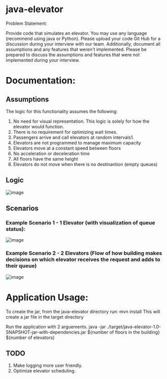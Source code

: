 # java-elevator
Problem Statement:

Provide code that simulates an elevator.  You may use any language (recommend using java or Python). 
Please upload your code Git Hub for a discussion during your interview with our team.
Additionally, document all assumptions and any features that weren't implemented.
Please be prepared to discuss the assumptions and features that were not implemented during your interview.


# Documentation:
## Assumptions
The logic for this functionality assumes the following:
1. No need for visual representation. This logic is solely for how the elevator would function.
2. There is no requirement for optimizing wait times.
3. Passengers arrive and call elevators at random intervals1.
4. Elevators are not programmed to manage maximum capacity
5. Elevators move at a constant speed between floors
6. No acceleration or deceleration time
7. All floors have the same height
8. Elevators do not move when there is no destinantion (empty queues)


## Logic
![image](https://github.com/user-attachments/assets/dd5c33eb-54ad-4db9-8002-7132953f5e2e)
## Scenarios
### Example Scenario 1 - 1 Elevator (with visualization of queue status):
![image](https://github.com/user-attachments/assets/04681e15-bdfa-42f1-b0e6-3752b2b94827)
### Example Scenario 2 - 2 Elevators (Flow of how building makes decisions on which elevator receives the request and adds to their queue)
![image](https://github.com/user-attachments/assets/03b695a4-5e78-4771-b534-c254ecdc0bb0)


# Application Usage:
To create the jar, from the java-elevator directory run:
mvn install
This will create a jar file in the target directory

Run the application with 2 arguements.
java -jar ./target/java-elevator-1.0-SNAPSHOT-jar-with-dependencies.jar ${number of floors in the building} ${number of elevators}



## TODO
1. Make logging more user friendly.
2. Optimize elevator scheduling.